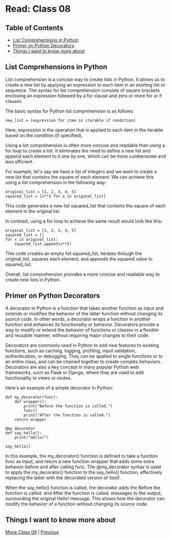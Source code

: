 # Read: Class 08

## Table of Contents

- [List Comprehensions in Python](#list-comprehensions-in-python)
- [Primer on Python Decorators](#primer-on-python-decorators)
- [Things I want to know more about](#things-i-want-to-know-more-about)

## List Comprehensions in Python

List comprehension is a concise way to create lists in Python. It allows us to create a new list by applying an expression to each item in an existing list or sequence. The syntax for list comprehension consists of square brackets enclosing an expression followed by a for clause and zero or more for or if clauses.

The basic syntax for Python list comprehension is as follows:

    new_list = [expression for item in iterable if condition]

Here, expression is the operation that is applied to each item in the iterable based on the condition (if specified).

Using a list comprehension is often more concise and readable than using a for loop to create a list. It eliminates the need to define a new list and append each element to it one by one, which can be more cumbersome and less efficient.

For example, let's say we have a list of integers and we want to create a new list that contains the square of each element. We can achieve this using a list comprehension in the following way:

    original_list = [1, 2, 3, 4, 5]
    squared_list = [x**2 for x in original_list]

This code generates a new list squared_list that contains the square of each element in the original list.

In contrast, using a for loop to achieve the same result would look like this:

    original_list = [1, 2, 3, 4, 5]
    squared_list = []
    for x in original_list:
        squared_list.append(x**2)

This code creates an empty list squared_list, iterates through the original_list, squares each element, and appends the squared value to squared_list.

Overall, list comprehension provides a more concise and readable way to create new lists in Python.

## Primer on Python Decorators

A decorator in Python is a function that takes another function as input and extends or modifies the behavior of the latter function without changing its source code. In other words, a decorator wraps a function in another function and enhances its functionality or behavior. Decorators provide a way to modify or extend the behavior of functions or classes in a flexible and reusable manner, without requiring major changes to their code.

Decorators are commonly used in Python to add new features to existing functions, such as caching, logging, profiling, input validation, authentication, or debugging. They can be applied to single functions or to an entire class, and can be chained together to create complex behaviors. Decorators are also a key concept in many popular Python web frameworks, such as Flask or Django, where they are used to add functionality to views or routes.

Here's an example of a simple decorator in Python:

    def my_decorator(func):
        def wrapper():
            print("Before the function is called.")
            func()
            print("After the function is called.")
        return wrapper

    @my_decorator
    def say_hello():
        print("Hello!")

    say_hello()

In this example, the my_decorator() function is defined to take a function func as input, and return a new function wrapper that adds some extra behavior before and after calling func. The @my_decorator syntax is used to apply the my_decorator() function to the say_hello() function, effectively replacing the latter with the decorated version of itself.

When the say_hello() function is called, the decorator adds the Before the function is called. and After the function is called. messages to the output, surrounding the original Hello! message. This shows how the decorator can modify the behavior of a function without changing its source code.

## Things I want to know more about

[Move Class 09](./Class09.md) | [Previous](./Class07.md)

